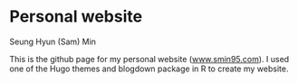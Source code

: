 # Personal website 

Seung Hyun (Sam) Min

This is the github page for my personal website (www.smin95.com). I used one of the Hugo themes and blogdown package in R to create my website.
